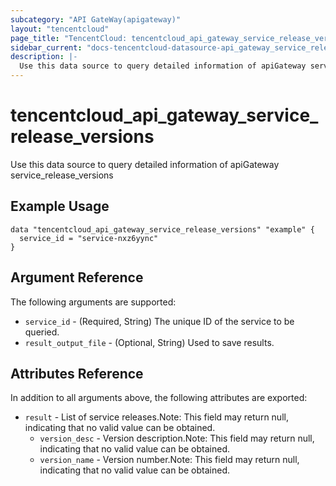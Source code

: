 ```yaml
---
subcategory: "API GateWay(apigateway)"
layout: "tencentcloud"
page_title: "TencentCloud: tencentcloud_api_gateway_service_release_versions"
sidebar_current: "docs-tencentcloud-datasource-api_gateway_service_release_versions"
description: |-
  Use this data source to query detailed information of apiGateway service_release_versions
---
```


# tencentcloud_api_gateway_service_release_versions

Use this data source to query detailed information of apiGateway service_release_versions

## Example Usage

```hcl
data "tencentcloud_api_gateway_service_release_versions" "example" {
  service_id = "service-nxz6yync"
}
```

## Argument Reference

The following arguments are supported:

* `service_id` - (Required, String) The unique ID of the service to be queried.
* `result_output_file` - (Optional, String) Used to save results.

## Attributes Reference

In addition to all arguments above, the following attributes are exported:

* `result` - List of service releases.Note: This field may return null, indicating that no valid value can be obtained.
  * `version_desc` - Version description.Note: This field may return null, indicating that no valid value can be obtained.
  * `version_name` - Version number.Note: This field may return null, indicating that no valid value can be obtained.


